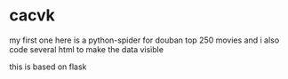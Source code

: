 # cacvk
my first one
here is a python-spider for douban top 250 movies
and i also code several html to make the data visible

this is based on flask
